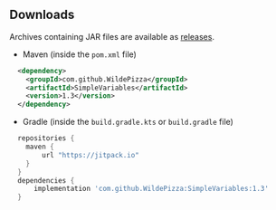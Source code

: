 Downloads
---------
Archives containing JAR files are available as [releases](https://github.com/WildePizza/SimpleVariables/releases).

 * Maven (inside the `pom.xml` file)
```xml
  <dependency>
    <groupId>com.github.WildePizza</groupId>
    <artifactId>SimpleVariables</artifactId>
    <version>1.3</version>
  </dependency>
```
 
 * Gradle (inside the `build.gradle.kts` or `build.gradle` file)
```groovy
  repositories {
    maven {
        url "https://jitpack.io"
    }
  }
  dependencies {
      implementation 'com.github.WildePizza:SimpleVariables:1.3'
  }
```
